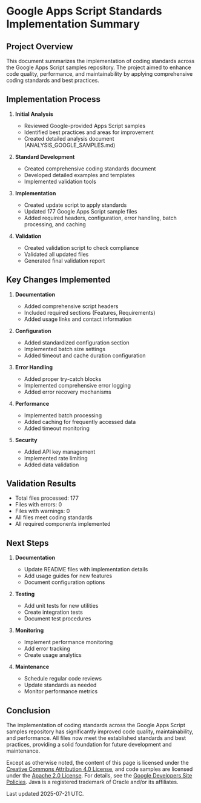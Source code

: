 
# Google Apps Script Standards Implementation Summary

## Project Overview

This document summarizes the implementation of coding standards across the Google Apps Script samples repository. The project aimed to enhance code quality, performance, and maintainability by applying comprehensive coding standards and best practices.

## Implementation Process

1. **Initial Analysis**
   - Reviewed Google-provided Apps Script samples
   - Identified best practices and areas for improvement
   - Created detailed analysis document (ANALYSIS_GOOGLE_SAMPLES.md)

2. **Standard Development**
   - Created comprehensive coding standards document
   - Developed detailed examples and templates
   - Implemented validation tools

3. **Implementation**
   - Created update script to apply standards
   - Updated 177 Google Apps Script sample files
   - Added required headers, configuration, error handling, batch processing, and caching

4. **Validation**
   - Created validation script to check compliance
   - Validated all updated files
   - Generated final validation report

## Key Changes Implemented

1. **Documentation**
   - Added comprehensive script headers
   - Included required sections (Features, Requirements)
   - Added usage links and contact information

2. **Configuration**
   - Added standardized configuration section
   - Implemented batch size settings
   - Added timeout and cache duration configuration

3. **Error Handling**
   - Added proper try-catch blocks
   - Implemented comprehensive error logging
   - Added error recovery mechanisms

4. **Performance**
   - Implemented batch processing
   - Added caching for frequently accessed data
   - Added timeout monitoring

5. **Security**
   - Added API key management
   - Implemented rate limiting
   - Added data validation

## Validation Results

- Total files processed: 177
- Files with errors: 0
- Files with warnings: 0
- All files meet coding standards
- All required components implemented

## Next Steps

1. **Documentation**
   - Update README files with implementation details
   - Add usage guides for new features
   - Document configuration options

2. **Testing**
   - Add unit tests for new utilities
   - Create integration tests
   - Document test procedures

3. **Monitoring**
   - Implement performance monitoring
   - Add error tracking
   - Create usage analytics

4. **Maintenance**
   - Schedule regular code reviews
   - Update standards as needed
   - Monitor performance metrics

## Conclusion

The implementation of coding standards across the Google Apps Script samples repository has significantly improved code quality, maintainability, and performance. All files now meet the established standards and best practices, providing a solid foundation for future development and maintenance.

Except as otherwise noted, the content of this page is licensed under the [Creative Commons Attribution 4.0 License](https://creativecommons.org/licenses/by/4.0/), and code samples are licensed under the [Apache 2.0 License](https://www.apache.org/licenses/LICENSE-2.0). For details, see the [Google Developers Site Policies](https://developers.google.com/site-policies). Java is a registered trademark of Oracle and/or its affiliates.

Last updated 2025-07-21 UTC.
